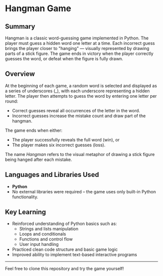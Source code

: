 # Hangman Game

## Summary
Hangman is a classic word-guessing game implemented in Python. The player must guess a hidden word one letter at a time. Each incorrect guess brings the player closer to "hanging" — visually represented by drawing parts of a stick figure. The game ends in victory when the player correctly guesses the word, or defeat when the figure is fully drawn.

## Overview
At the beginning of each game, a random word is selected and displayed as a series of underscores (_), with each underscore representing a hidden letter. The player then attempts to guess the word by entering one letter per round:

- Correct guesses reveal all occurrences of the letter in the word.
- Incorrect guesses increase the mistake count and draw part of the hangman.

The game ends when either:
- The player successfully reveals the full word (win), or
- The player makes six incorrect guesses (loss).

The name *Hangman* refers to the visual metaphor of drawing a stick figure being hanged after each mistake.

## Languages and Libraries Used
- **Python**
- No external libraries were required – the game uses only built-in Python functionality.

## Key Learning
- Reinforced understanding of Python basics such as:
  - Strings and lists manipulation
  - Loops and conditionals
  - Functions and control flow
  - User input handling
- Practiced clean code structure and basic game logic
- Improved ability to implement text-based interactive programs

---

Feel free to clone this repository and try the game yourself!
